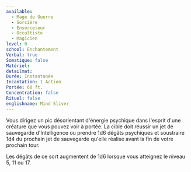 ```yaml
---
available:
  - Mage de Guerre
  - Sorcière
  - Ensorceleur
  - Occultiste
  - Magicien
level: 0
school: Enchantement
Verbal: true
Somatique: false
Matériel: 
detailmat: 
Durée: Instantanée
Incantation: 1 Action
Portée: 60 ft.
Concentration: false
Rituel: false
englishname: Mind Sliver
---
```

Vous dirigez un pic désorientant d'énergie psychique dans l'esprit d'une créature que vous pouvez voir à portée. La cible doit réussir un jet de sauvegarde d'Intelligence ou prendre 1d6 dégâts psychiques et soustraire 1d4 du prochain jet de sauvegarde qu'elle réalise avant la fin de votre prochain tour.

Les dégâts de ce sort augmentent de 1d6 lorsque vous atteignez le niveau 5, 11 ou 17.
